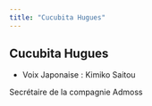 ```yaml
---
title: "Cucubita Hugues"
---
```


Cucubita Hugues
---------------





* Voix Japonaise : Kimiko Saitou


Secrétaire de la compagnie Admoss

